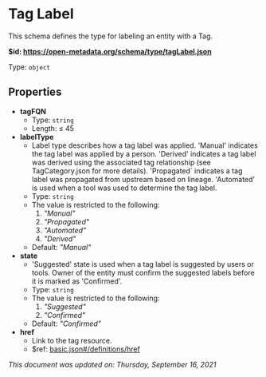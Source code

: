 # Tag Label

This schema defines the type for labeling an entity with a Tag.

**$id: https://open-metadata.org/schema/type/tagLabel.json**

Type: `object`

## Properties
 - **tagFQN**
	 - Type: `string`
	 - Length:  &le; 45
 - **labelType**
	 - Label type describes how a tag label was applied. 'Manual' indicates the tag label was applied by a person. 'Derived' indicates a tag label was derived using the associated tag relationship (see TagCategory.json for more details). 'Propagated` indicates a tag label was propagated from upstream based on lineage. 'Automated' is used when a tool was used to determine the tag label.
	 - Type: `string`
	 - The value is restricted to the following: 
		 1. _"Manual"_
		 2. _"Propagated"_
		 3. _"Automated"_
		 4. _"Derived"_
	 - Default: _"Manual"_
 - **state**
	 - 'Suggested' state is used when a tag label is suggested by users or tools. Owner of the entity must confirm the suggested labels before it is marked as 'Confirmed'.
	 - Type: `string`
	 - The value is restricted to the following: 
		 1. _"Suggested"_
		 2. _"Confirmed"_
	 - Default: _"Confirmed"_
 - **href**
	 - Link to the tag resource.
	 - $ref: [basic.json#/definitions/href](basic.md#href)


_This document was updated on: Thursday, September 16, 2021_